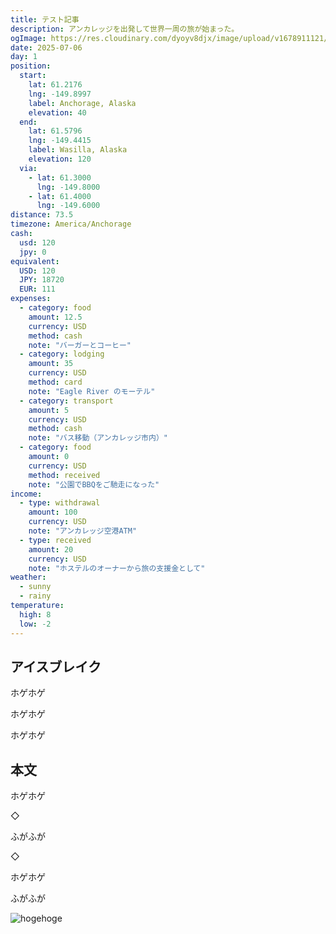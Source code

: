 ```yaml
---
title: テスト記事
description: アンカレッジを出発して世界一周の旅が始まった。
ogImage: https://res.cloudinary.com/dyoyv8djx/image/upload/v1678911121/cld-sample-2.jpg
date: 2025-07-06
day: 1
position:
  start:
    lat: 61.2176
    lng: -149.8997
    label: Anchorage, Alaska
    elevation: 40
  end:
    lat: 61.5796
    lng: -149.4415
    label: Wasilla, Alaska
    elevation: 120
  via:
    - lat: 61.3000
      lng: -149.8000
    - lat: 61.4000
      lng: -149.6000
distance: 73.5
timezone: America/Anchorage
cash:
  usd: 120
  jpy: 0
equivalent:
  USD: 120
  JPY: 18720
  EUR: 111
expenses:
  - category: food
    amount: 12.5
    currency: USD
    method: cash
    note: "バーガーとコーヒー"
  - category: lodging
    amount: 35
    currency: USD
    method: card
    note: "Eagle River のモーテル"
  - category: transport
    amount: 5
    currency: USD
    method: cash
    note: "バス移動（アンカレッジ市内）"
  - category: food
    amount: 0
    currency: USD
    method: received
    note: "公園でBBQをご馳走になった"
income:
  - type: withdrawal
    amount: 100
    currency: USD
    note: "アンカレッジ空港ATM"
  - type: received
    amount: 20
    currency: USD
    note: "ホステルのオーナーから旅の支援金として"
weather:
  - sunny
  - rainy
temperature:
  high: 8
  low: -2
---
```


## アイスブレイク

ホゲホゲ

ホゲホゲ

ホゲホゲ

## 本文

ホゲホゲ

◇

ふがふが

◇

ホゲホゲ

ふがふが

![hogehoge](https://res.cloudinary.com/dyoyv8djx/image/upload/v1678911121/cld-sample-2.jpg)